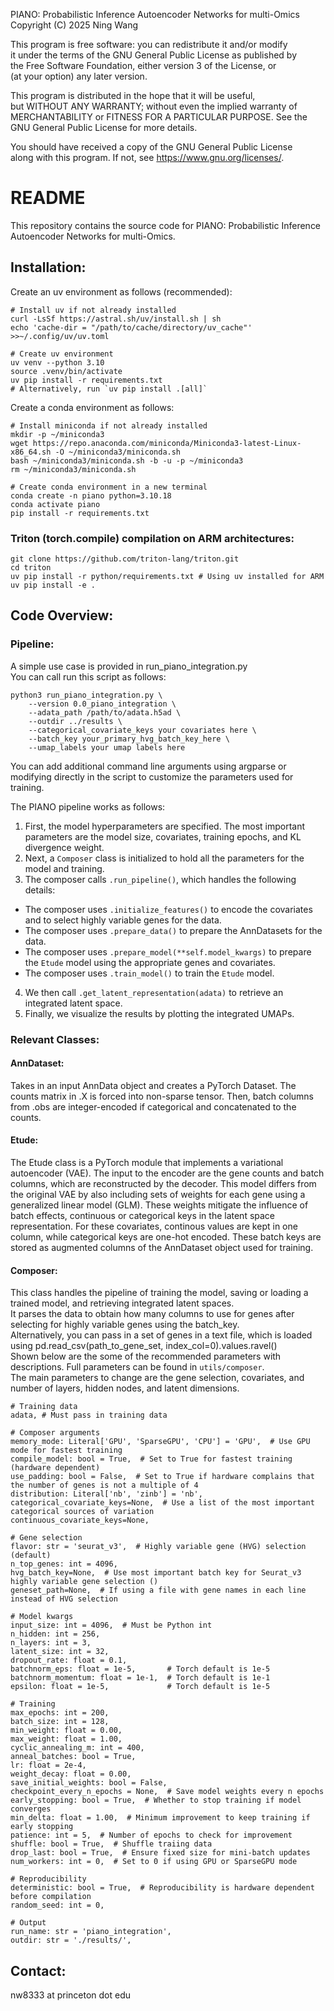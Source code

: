 PIANO: Probabilistic Inference Autoencoder Networks for multi-Omics  
Copyright (C) 2025 Ning Wang  

This program is free software: you can redistribute it and/or modify  
it under the terms of the GNU General Public License as published by  
the Free Software Foundation, either version 3 of the License, or  
(at your option) any later version.  

This program is distributed in the hope that it will be useful,  
but WITHOUT ANY WARRANTY; without even the implied warranty of  
MERCHANTABILITY or FITNESS FOR A PARTICULAR PURPOSE.  See the  
GNU General Public License for more details.  

You should have received a copy of the GNU General Public License  
along with this program.  If not, see <https://www.gnu.org/licenses/>.  

# README
This repository contains the source code for PIANO: Probabilistic Inference Autoencoder Networks for multi-Omics.

## Installation:
Create an uv environment as follows (recommended):
```
# Install uv if not already installed
curl -LsSf https://astral.sh/uv/install.sh | sh
echo 'cache-dir = "/path/to/cache/directory/uv_cache"' >>~/.config/uv/uv.toml

# Create uv environment
uv venv --python 3.10
source .venv/bin/activate
uv pip install -r requirements.txt
# Alternatively, run `uv pip install .[all]`
```

Create a conda environment as follows:
```
# Install miniconda if not already installed
mkdir -p ~/miniconda3
wget https://repo.anaconda.com/miniconda/Miniconda3-latest-Linux-x86_64.sh -O ~/miniconda3/miniconda.sh
bash ~/miniconda3/miniconda.sh -b -u -p ~/miniconda3
rm ~/miniconda3/miniconda.sh

# Create conda environment in a new terminal
conda create -n piano python=3.10.18
conda activate piano
pip install -r requirements.txt
```

### Triton (torch.compile) compilation on ARM architectures:
```
git clone https://github.com/triton-lang/triton.git
cd triton
uv pip install -r python/requirements.txt # Using uv installed for ARM
uv pip install -e .
```

## Code Overview:
### Pipeline:
A simple use case is provided in run_piano_integration.py  
You can call run this script as follows:
```
python3 run_piano_integration.py \
    --version 0.0_piano_integration \
    --adata_path /path/to/adata.h5ad \
    --outdir ../results \
    --categorical_covariate_keys your covariates here \
    --batch_key your_primary_hvg_batch_key_here \
    --umap_labels your umap labels here
```
You can add additional command line arguments using argparse or modifying directly in the script to customize the parameters used for training.

The PIANO pipeline works as follows:
1. First, the model hyperparameters are specified. The most important parameters are the model size, covariates, training epochs, and KL divergence weight.  
2. Next, a `Composer` class is initialized to hold all the parameters for the model and training.  
3. The composer calls `.run_pipeline()`, which handles the following details:
  - The composer uses `.initialize_features()` to encode the covariates and to select highly variable genes for the data.  
  - The composer uses `.prepare_data()` to prepare the AnnDatasets for the data.  
  - The composer uses `.prepare_model(**self.model_kwargs)` to prepare the `Etude` model using the appropriate genes and covariates.  
  - The composer uses `.train_model()` to train the `Etude` model.  
4. We then call `.get_latent_representation(adata)` to retrieve an integrated latent space.  
5. Finally, we visualize the results by plotting the integrated UMAPs.  

### Relevant Classes:
#### AnnDataset:
Takes in an input AnnData object and creates a PyTorch Dataset. 
The counts matrix in .X is forced into non-sparse tensor.
Then, batch columns from .obs are integer-encoded if categorical and concatenated to the counts.

#### Etude:
The Etude class is a PyTorch module that implements a variational autoencoder (VAE).
The input to the encoder are the gene counts and batch columns, which are reconstructed by the decoder.
This model differs from the original VAE by also including sets of weights for each gene using a generalized linear model (GLM).
These weights mitigate the influence of batch effects, continuous or categorical keys in the latent space representation.
For these covariates, continous values are kept in one column, while categorical keys are one-hot encoded.
These batch keys are stored as augmented columns of the AnnDataset object used for training.

#### Composer:
This class handles the pipeline of training the model, saving or loading a trained model, and retrieving integrated latent spaces.  
It parses the data to obtain how many columns to use for genes after selecting for highly variable genes using the batch_key.  
Alternatively, you can pass in a set of genes in a text file, which is loaded using pd.read_csv(path_to_gene_set, index_col=0).values.ravel()  
Shown below are the some of the recommended parameters with descriptions. Full parameters can be found in `utils/composer`.  
The main parameters to change are the gene selection, covariates, and number of layers, hidden nodes, and latent dimensions.  

```
# Training data
adata, # Must pass in training data

# Composer arguments
memory_mode: Literal['GPU', 'SparseGPU', 'CPU'] = 'GPU',  # Use GPU mode for fastest training
compile_model: bool = True,  # Set to True for fastest training (hardware dependent)
use_padding: bool = False,  # Set to True if hardware complains that the number of genes is not a multiple of 4
distribution: Literal['nb', 'zinb'] = 'nb',
categorical_covariate_keys=None,  # Use a list of the most important categorical sources of variation
continuous_covariate_keys=None,

# Gene selection
flavor: str = 'seurat_v3',  # Highly variable gene (HVG) selection (default)
n_top_genes: int = 4096,
hvg_batch_key=None,  # Use most important batch key for Seurat_v3 highly variable gene selection ()
geneset_path=None,  # If using a file with gene names in each line instead of HVG selection

# Model kwargs
input_size: int = 4096,  # Must be Python int
n_hidden: int = 256,
n_layers: int = 3,
latent_size: int = 32,
dropout_rate: float = 0.1,
batchnorm_eps: float = 1e-5,       # Torch default is 1e-5
batchnorm_momentum: float = 1e-1,  # Torch default is 1e-1
epsilon: float = 1e-5,             # Torch default is 1e-5

# Training
max_epochs: int = 200,
batch_size: int = 128,
min_weight: float = 0.00,
max_weight: float = 1.00,
cyclic_annealing_m: int = 400,
anneal_batches: bool = True,
lr: float = 2e-4,
weight_decay: float = 0.00,
save_initial_weights: bool = False,
checkpoint_every_n_epochs = None,  # Save model weights every n epochs
early_stopping: bool = True,  # Whether to stop training if model converges
min_delta: float = 1.00,  # Minimum improvement to keep training if early stopping
patience: int = 5,  # Number of epochs to check for improvement
shuffle: bool = True,  # Shuffle traiing data
drop_last: bool = True,  # Ensure fixed size for mini-batch updates
num_workers: int = 0,  # Set to 0 if using GPU or SparseGPU mode

# Reproducibility
deterministic: bool = True,  # Reproducibility is hardware dependent before compilation
random_seed: int = 0,

# Output
run_name: str = 'piano_integration',
outdir: str = './results/',
```

## Contact:
nw8333 at princeton dot edu
